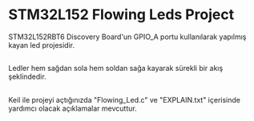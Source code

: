 # STM32L152 Flowing Leds Project

STM32L152RBT6 Discovery Board'un GPIO_A portu kullanılarak yapılmış kayan led projesidir.

##

Ledler hem sağdan sola hem soldan sağa kayarak sürekli bir akış şeklindedir.

##  

Keil ile projeyi açtığınızda "Flowing_Led.c" ve "EXPLAIN.txt" içerisinde yardımcı olacak açıklamalar mevcuttur.
